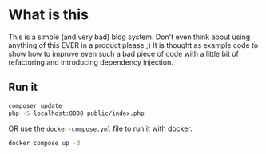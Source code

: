 # What is this

This is a simple (and very bad) blog system. Don't even think about using anything of this EVER in a product please ;)
It is thought as example code
to show how to improve even such a bad piece of code with a little bit of refactoring and introducing dependency
injection.

## Run it

```bash
composer update
php -S localhost:8000 public/index.php
```

OR use the `docker-compose.yml` file to run it with docker.
```bash
docker compose up -d
```